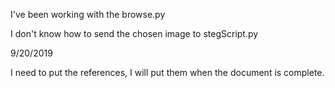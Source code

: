 I've been working with the browse.py

I don't know how to send the chosen image to stegScript.py

9/20/2019

I need to put the references, I will put them when the document is complete.

